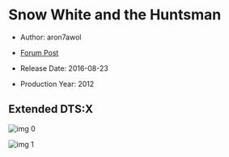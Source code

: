 # Snow White and the Huntsman

* Author: aron7awol

* [Forum Post](https://www.avsforum.com/threads/bass-eq-for-filtered-movies.2995212/post-56893620)

* Release Date: 2016-08-23
* Production Year: 2012

## Extended DTS:X

![img 0](https://i.imgur.com/zoQKXmo.jpg)

![img 1](https://i.imgur.com/x1WKHdY.jpg)

